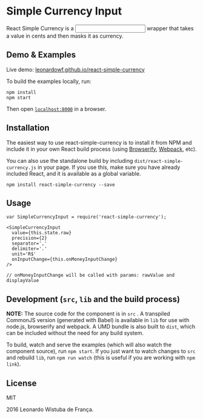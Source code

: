 # Simple Currency Input

React Simple Currency is a <input /> wrapper that takes a value in cents and then
masks it as currency.

## Demo & Examples

Live demo: [leonardowf.github.io/react-simple-currency](http://leonardowf.github.io/react-simple-currency/)

To build the examples locally, run:

```
npm install
npm start
```

Then open [`localhost:8000`](http://localhost:8000) in a browser.


## Installation

The easiest way to use react-simple-currency is to install it from NPM and include it in your own React build process (using [Browserify](http://browserify.org), [Webpack](http://webpack.github.io/), etc).

You can also use the standalone build by including `dist/react-simple-currency.js` in your page. If you use this, make sure you have already included React, and it is available as a global variable.

```
npm install react-simple-currency --save
```


## Usage

```
var SimpleCurrencyInput = require('react-simple-currency');

<SimpleCurrencyInput
  value={this.state.raw}
  precision={2}
  separator=','
  delimiter='.'
  unit='R$'
  onInputChange={this.onMoneyInputChange}
/>

// onMoneyInputChange will be called with params: rawValue and displayValue

```

## Development (`src`, `lib` and the build process)

**NOTE:** The source code for the component is in `src` . A transpiled CommonJS version (generated with Babel) is available in `lib` for use with node.js, browserify and webpack. A UMD bundle is also built to `dist`, which can be included without the need for any build system.

To build, watch and serve the examples (which will also watch the component source), run `npm start`. If you just want to watch changes to `src` and rebuild `lib`, run `npm run watch` (this is useful if you are working with `npm link`).

## License

MIT

2016 Leonardo Wistuba de França.

